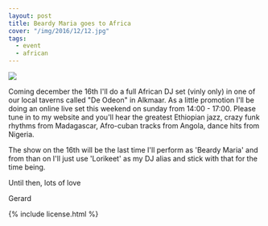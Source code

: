 ```yaml
---
layout: post
title: Beardy Maria goes to Africa
cover: "/img/2016/12/12.jpg"
tags:
  - event
  - african
---
```


<img class='cover' src="{{ page.cover }}"/>

<p class='pg post'>
  Coming december the 16th I'll do a full African DJ set (vinly only) in one of
  our local taverns called "De Odeon" in Alkmaar. As a little promotion I'll
  be doing an online live set this weekend on sunday from 14:00 - 17:00. Please
  tune in to my website and you'll hear the greatest Ethiopian jazz, crazy funk
  rhythms from Madagascar, Afro-cuban tracks from Angola, dance hits from Nigeria.
</p>

<p>
  The show on the 16th will be the last time I'll perform as 'Beardy Maria' and
  from than on I'll just use 'Lorikeet' as my DJ alias and stick with that for
  the time being.
</p>

<p>
  Until then, lots of love
</p>

<p>Gerard</p>

{% include license.html %}
